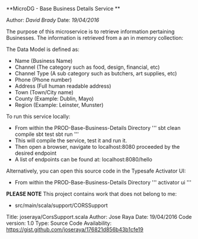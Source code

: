 **MicroDG -  Base Business Details Service **

Author: *David Brady*
Date:   *19/04/2016*

The purpose of this microservice is to retrieve information pertaining Businesses. 
The information is retrieved from a an in memory collection:

The Data Model is defined as:
* Name              (Business Name)
* Channel           (The category such as food, design, financial, etc)
* Channel Type      (A sub category such as butchers, art supplies, etc)
* Phone             (Phone number)
* Address           (Full human readable address)
* Town              (Town/City name)
* County            (Example: Dublin, Mayo)
* Region            (Example: Leinster, Munster)


To run this service locally:
* From within the PROD-Base-Business-Details Directory
'''
sbt clean compile
sbt test
sbt run
'''
* This will compile the service, test it and run it. 
* Then open a browser, navigate to localhost:8080 proceeded by the desired endpoint
* A list of endpoints can be found at: localhost:8080/hello

Alternatively, you can open this source code in the Typesafe Activator UI:
* From within the PROD-Base-Business-Details Directory
'''
activator ui
'''


**PLEASE NOTE**
This project contains work that does not belong to me:
* src/main/scala/support/CORSSupport

Title: joseraya/CorsSupport.scala
Author: Jose Raya
Date: 19/04/2016
Code version: 1.0 
Type: Source Code
Availability: https://gist.github.com/joseraya/176821d856b43b1cfe19





